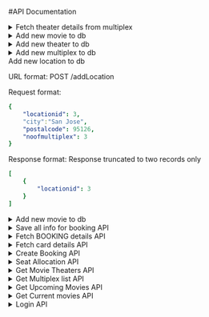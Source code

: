 #API Documentation

<details>

<summary> Fetch theater details from multiplex </summary>

URL format: POST
/getalltheaters

Request format:

```yaml
{
    "multiplexid": 1
}
```

Response format: Response truncated to two records only 

```yaml
[
    {
        "mmovieid": "1, 2, 3",
        "mmovienames": "Creator, Killers Of The Flower Moon, Paw Patrol",
        "mshowtimes": "{10:00:00,12:00:00}, {15:00:00,17:00:00}, {}",
        "multiplexid": 1,
        "noofseats": 10,
        "theaterid": 1,
        "theaternumber": 1
    },
    {
        "mmovieid": "1, 3",
        "mmovienames": "Creator, Killers Of The Flower Moon",
        "mshowtimes": null,
        "multiplexid": 1,
        "noofseats": 10,
        "theaterid": 2,
        "theaternumber": 2
    }
]
```

</details>


<details>

<summary> Add new movie to db </summary>

URL format: POST
/addMovie

Request format:

```yaml
{
    "movieid": 6,
    "moviename": "Utah",
    "runtimeminutes": "66",
    "releasedate": "2024-10-13",
    "endshowingdate": "2024-12-13",
    "poster": "utah.jpg"
}
```

Response format: Response truncated to two records only 

```yaml
[
    {
        "movieid": 6
    }
]
```

</details>

<details>

<summary> Add new theater to db </summary>

URL format: POST
/addTheater

Request format:

```yaml
[
    {
        "theaterid": 17,
        "multiplexid": 7,
        "noofseats": 20,
        "theaternumber": 5,
        "noofrows": 4,
        "noofcolumns": 5
    },
    {
        "theaterid": 17,
        "multiplexid": 7,
        "noofseats": 20,
        "theaternumber": 3,
        "noofrows": 5,
        "noofcolumns": 5
    }
]
```

Response format: Response truncated to two records only 

```yaml
[
    [
        {
            "theaterid": 17
        }
    ],
    [
        {
            "theaterid": 18
        }
    ]
]
```

</details>

<details>

<summary> Add new multiplex to db </summary>

URL format: POST
/addMultiplex

Request format:

```yaml
{
    "multiplexid": 7,
    "multiplexname": "AMC Saratoga",
    "locationid": 3,
    "address": "Utah",
    "nooftheaters": 5
}
```

Response format: Response truncated to two records only 

```yaml
[
    {
        "multiplexid": 7
    }
]
```

</details>

<summary> Add new location to db </summary>

URL format: POST
/addLocation

Request format:

```yaml
{
    "locationid": 3,
    "city":"San Jose",
    "postalcode": 95126,
    "noofmultiplex": 3
}
```

Response format: Response truncated to two records only 

```yaml
[
    {
        "locationid": 3
    }
]
```

</details>

<details>

<summary> Add new movie to db </summary>

URL format: POST
/addMovie

Request format:

```yaml
{
    "movieid": 6,
    "moviename": "Utah",
    "runtimeminutes": "66",
    "releasedate": "2024-10-13",
    "endshowingdate": "2024-12-13",
    "poster": "utah.jpg"
}
```

Response format: Response truncated to two records only 

```yaml
[
    {
        "movieid": 6
    }
]
```

</details>

<details>

<summary> Save all info for booking API </summary>

URL format: POST
/saveBooking

Request format:

```yaml
{
    "card_number": "",
    "cvv": "",
    "exp": "",
    "email": "freddy1@gmail.com",
    "rewardpointsused": 0,
    "userdetails": "{'userid': 1, 'card_num': 7788, 'email': 'freddy1@gmail.com', 'membership': True, 'rewards': 10}",
    "moviedetails": "{'moviename': 'Paw Patrol', 'multiplex': 'AMC SARATOGA', 'theater': 3, 'bookingid': '1', 'showdate': '2023-12-13', 'showtime': '19:00:00', 'showingdetailid': 1, 'noofseats': 3, 'seats': [3]}",
    "payment": "{'price': 37.5, 'discount': 0.0, 'tax': 1.88, 'fee': 2.5, 'total': 41.88}"
}
```

Response format: Response truncated to two records only 

```yaml
[
    [
    {
        "seatdetailid": 4
    },
    {
        "bookingid": 1,
        "num_seats_booked": 3,
        "showingdetailid": 1
    },
    {
        "seatsavailable": -4,
        "seatstaken": 24
    },
    {
        "showingdetailid": 1
    }
]
]
```

</details>

<details>

<summary> Fetch BOOKING details API </summary>

URL format: POST
/getBookingDetails

Request format:

```yaml
{
    "bookingid":1
}
```

Response format: Response truncated to two records only 

```yaml
[
    {
        "array_length": 1,
        "discount": "$0.00",
        "price": "$2.50",
        "showdate": "2023-12-13",
        "showingdetailid": 1,
        "showingid": 1,
        "showtime": "19:00:00"
    }
]
```

</details>

<details>

<summary> Fetch card details API </summary>

URL format: POST
/getCardDetails

Request format:

```yaml
{
    "userid": 1
}
```

Response format: Response truncated to two records only 

```yaml

```

</details>


<details>

<summary> Create Booking API </summary>

URL format: POST
/createbooking

Request format:

```yaml
{
    "seatid": [2],
    "showingdetailid":1,
    "userid":1
}
```

Response format: Response truncated to two records only 

```yaml
[
    {
        "bookingid": 5
    }
]
```

</details>


<details>

<summary> Seat Allocation API </summary>

URL format: POST
/getseatmatrix

Request format:

```yaml
{
    "theaterid":1,
    "showdetailid":2
}
```

Response format: Response truncated to two records only 

```yaml
[
    {
        "istaken": false,
        "noofcolumns": 5,
        "noofrows": 2,
        "rownum": 1,
        "seatdetailid": 11,
        "seatid": 1,
        "seatno": 1,
        "showingdetailid": 2,
        "theaterid": 1
    },
    {
        "istaken": false,
        "noofcolumns": 5,
        "noofrows": 2,
        "rownum": 1,
        "seatdetailid": 12,
        "seatid": 2,
        "seatno": 5,
        "showingdetailid": 2,
        "theaterid": 1
    }
]
```

</details>


<details>

<summary> Get Movie Theaters API </summary>

URL format:
/getmovietheaters

Request format: POST

```yaml
{
    "movieid": 1,
    "multiplexid": 1,
    "chosenDate" : "2023-12-13"
}
```

Response format: 

```yaml
[
    {
        "discounts": "$0.00, $0.75",
        "movieid": 1,
        "moviename": "Killers Of The Flower Moon",
        "mshowtimes": "14:00:00, 19:00:00",
        "multiplexid": 1,
        "multiplexname": "ABC multiplex",
        "poster": "KillersOfTheFlowerMoon.jpeg",
        "price": "$2.50",
        "showingid": 1,
        "showingids": "1, 1",
        "theaterid": 1,
        "theaternumber": 1
    }
]
```

</details>

<details>

<summary> Get Multiplex list API </summary>

URL format: GET
/multiplexlist

Request format:

Response format: Response truncated to two records only 

```yaml
[
    {
        "multiplexid": 1,
        "multiplexname": "ABC multiplex"
    },
    {
        "multiplexid": 2,
        "multiplexname": "DEF multiplex"
    }
]
```

</details>

<details>

<summary> Get Upcoming Movies API </summary>

URL format: GET
/upcomingmovies

Request format:

Response format: 

```yaml
[
    {
        "movieid": 5,
        "moviename": "Tenet",
        "poster": "Tenet.jpg",
        "runtimeminutes": 202
    }
]
```

</details>

<details>

<summary> Get Current movies API </summary>

URL format: GET
/currentmovies

Request format:

Response format: Response truncated to two records only 

```yaml
[
    {
        "movieid": 1,
        "moviename": "Killers Of The Flower Moon",
        "poster": "KillersOfTheFlowerMoon.jpeg",
        "runtimeminutes": 123
    },
    {
        "movieid": 2,
        "moviename": "Paw Patrol",
        "poster": "PawPatrol.jpeg",
        "runtimeminutes": 187
    }
]
```

</details>


<details>

<summary> Login API </summary>

URL format: POST
/signin

Request format:

```yaml
{
    "username": "freddy1@gmail.com",
    "password": "fred1"
}
```

Response format: 

```yaml
[
    {
        "ispremium": true,
        "membershipid": 1,
        "membershiptilldate": "Sun, 13 Oct 2024 00:00:00 GMT",
        "membershiptype": "Premium",
        "rewardpoints": 10,
        "userid": 1,
        "username": "freddy1@gmail.com"
    }
]
```

</details>
